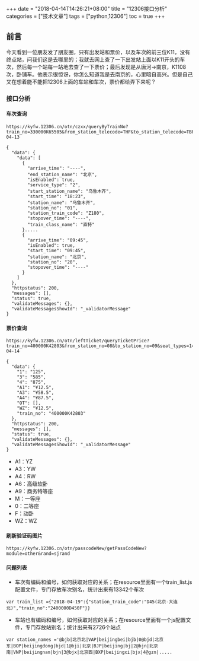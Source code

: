 +++
date = "2018-04-14T14:26:21+08:00" title = "12306接口分析" categories = ["技术文章"] tags = ["python,12306"] toc = true
+++

## 前言

今天看到一位朋友发了朋友圈，只有出发站和票价，以及车次的前三位K11，没有终点站，问我们这是去哪里的；我就去网上查了一下出发站上面以K11开头的车次，然后每一个站每一站地去查了一下票价；最后发现是从唐河->南京，K1108次，卧铺车。他表示很惊讶，你怎么知道我是去南京的，心里暗自高兴。但是自己又在想着能不能把12306上面的车站和车次，票价都给弄下来呢？

### 接口分析

#### 车次查询

```
https://kyfw.12306.cn/otn/czxx/queryByTrainNo?train_no=330000K65505&from_station_telecode=THF&to_station_telecode=TBF&depart_date=2018-04-13
```

```
{
  "data": {
    "data": [
      {
        "arrive_time": "----",
        "end_station_name": "北京",
        "isEnabled": true,
        "service_type": "2",
        "start_station_name": "乌鲁木齐",
        "start_time": "18:23",
        "station_name": "乌鲁木齐",
        "station_no": "01",
        "station_train_code": "Z180",
        "stopover_time": "----",
        "train_class_name": "直特"
      }.....
      {
        "arrive_time": "09:45",
        "isEnabled": true,
        "start_time": "09:45",
        "station_name": "北京",
        "station_no": "20",
        "stopover_time": "----"
      }
    ]
  },
  "httpstatus": 200,
  "messages": [],
  "status": true,
  "validateMessages": {},
  "validateMessagesShowId": "_validatorMessage"
}
```

#### 票价查询

```
https://kyfw.12306.cn/otn/leftTicket/queryTicketPrice?train_no=400000K42803&from_station_no=08&to_station_no=09&seat_types=1413&train_date=2018-04-14
```

```
{
  "data": {
    "1": "125",
    "3": "585",
    "4": "875",
    "A1": "¥12.5",
    "A3": "¥58.5",
    "A4": "¥87.5",
    "OT": [],
    "WZ": "¥12.5",
    "train_no": "400000K42803"
  },
  "httpstatus": 200,
  "messages": [],
  "status": true,
  "validateMessages": {},
  "validateMessagesShowId": "_validatorMessage"
}
```

- A1：YZ
- A3：YW
- A4：RW
- A6：高级软卧
- A9：商务特等座
- M：一等座
- 0：二等座
- F：动卧
- WZ：WZ

#### 刷新验证码图片

```
https://kyfw.12306.cn/otn/passcodeNew/getPassCodeNew?module=other&rand=sjrand
```

#### 问题列表

- 车次有编码和编号，如何获取对应的关系；在resource里面有一个train_list.js配置文件，专门存放车次别名，统计出来有13342个车次

```
var train_list ={"2018-04-19":{"station_train_code":"D45(北京-大连北)","train_no":"2400000D450F"}}
```

- 车站也有编码和编号，如何获取对应的关系；在resource里面有一个js配置文件，专门存放站别名；统计出来有2726个站点

```
var station_names ='@bjb|北京北|VAP|beijingbei|bjb|0@bjd|北京东|BOP|beijingdong|bjd|1@bji|北京|BJP|beijing|bj|2@bjn|北京南|VNP|beijingnan|bjn|3@bjx|北京西|BXP|beijingxi|bjx|4@gzn|.....
```

### 



### 

